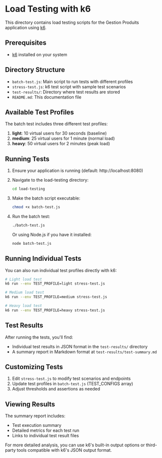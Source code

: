 # Load Testing with k6

This directory contains load testing scripts for the Gestion Produits application using [k6](https://k6.io/).

## Prerequisites

- [k6](https://k6.io/docs/get-started/installation/) installed on your system

## Directory Structure

- `batch-test.js`: Main script to run tests with different profiles
- `stress-test.js`: k6 test script with sample test scenarios
- `test-results/`: Directory where test results are stored
- `README.md`: This documentation file

## Available Test Profiles

The batch test includes three different test profiles:

1. **light**: 10 virtual users for 30 seconds (baseline)
2. **medium**: 25 virtual users for 1 minute (normal load)
3. **heavy**: 50 virtual users for 2 minutes (peak load)

## Running Tests

1. Ensure your application is running (default: http://localhost:8080)
2. Navigate to the load-testing directory:

   ```bash
   cd load-testing
   ```
3. Make the batch script executable:

   ```bash
   chmod +x batch-test.js
   ```

4. Run the batch test:

   ```bash
   ./batch-test.js
   ```

   Or using Node.js if you have it installed:

   ```bash
   node batch-test.js
   ```

## Running Individual Tests

You can also run individual test profiles directly with k6:

```bash
# Light load test
k6 run --env TEST_PROFILE=light stress-test.js

# Medium load test
k6 run --env TEST_PROFILE=medium stress-test.js

# Heavy load test
k6 run --env TEST_PROFILE=heavy stress-test.js
```

## Test Results

After running the tests, you'll find:
- Individual test results in JSON format in the `test-results/` directory
- A summary report in Markdown format at `test-results/test-summary.md`

## Customizing Tests

1. Edit `stress-test.js` to modify test scenarios and endpoints
2. Update test profiles in `batch-test.js` (TEST_CONFIGS array)
3. Adjust thresholds and assertions as needed

## Viewing Results

The summary report includes:
- Test execution summary
- Detailed metrics for each test run
- Links to individual test result files

For more detailed analysis, you can use k6's built-in output options or third-party tools compatible with k6's JSON output format.
